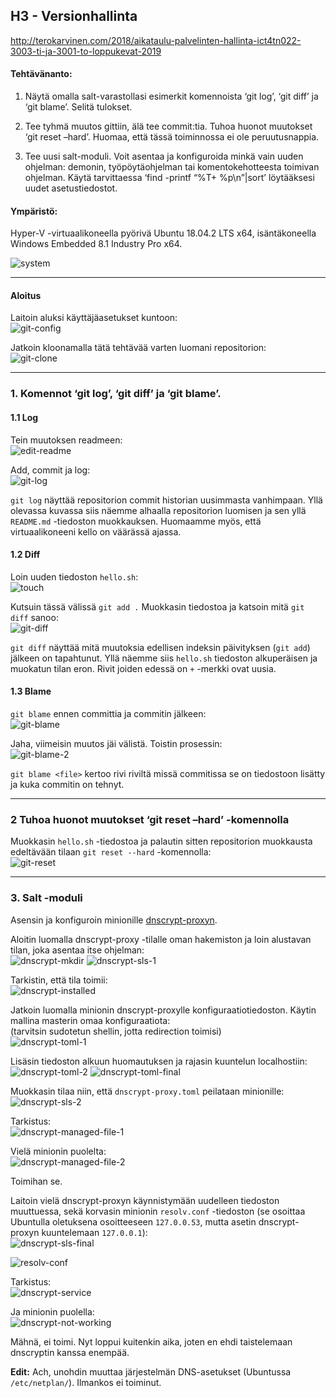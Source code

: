 ## H3 - Versionhallinta

http://terokarvinen.com/2018/aikataulu-palvelinten-hallinta-ict4tn022-3003-ti-ja-3001-to-loppukevat-2019

#### Tehtävänanto:

1. Näytä omalla salt-varastollasi esimerkit komennoista ‘git log’, ‘git diff’ ja ‘git blame’. Selitä tulokset.

2. Tee tyhmä muutos gittiin, älä tee commit:tia. Tuhoa huonot muutokset ‘git reset –hard’. Huomaa, että tässä toiminnossa ei ole peruutusnappia.

3. Tee uusi salt-moduli. Voit asentaa ja konfiguroida minkä vain uuden ohjelman: demonin, työpöytäohjelman tai komentokehotteesta toimivan ohjelman. Käytä tarvittaessa ‘find -printf “%T+ %p\n”|sort’ löytääksesi uudet asetustiedostot.

#### Ympäristö:

Hyper-V -virtuaalikoneella pyörivä Ubuntu 18.04.2 LTS x64, isäntäkoneella Windows Embedded 8.1 Industry Pro x64.

![system](/assignments/H3/images/neofetch.png)

---

#### Aloitus

Laitoin aluksi käyttäjäasetukset kuntoon:\
![git-config](/assignments/H3/images/git-config.png)

Jatkoin kloonamalla tätä tehtävää varten luomani repositorion:\
![git-clone](/assignments/H3/images/git-clone.png)

---

### 1. Komennot ‘git log’, ‘git diff’ ja ‘git blame’.

#### 1.1 Log

Tein muutoksen readmeen:\
![edit-readme](/assignments/H3/images/edit-readme.png)

Add, commit ja log:\
![git-log](/assignments/H3/images/git-log.png)

`git log` näyttää repositorion commit historian uusimmasta vanhimpaan. Yllä olevassa kuvassa siis näemme alhaalla repositorion luomisen ja sen yllä `README.md` -tiedoston muokkauksen. Huomaamme myös, että virtuaalikoneeni kello on väärässä ajassa.

#### 1.2 Diff

Loin uuden tiedoston `hello.sh`:\
![touch](/assignments/H3/images/touch.png)

Kutsuin tässä välissä `git add .`
Muokkasin tiedostoa ja katsoin mitä `git diff` sanoo:\
![git-diff](/assignments/H3/images/git-diff.png)

`git diff` näyttää mitä muutoksia edellisen indeksin päivityksen (`git add`) jälkeen on tapahtunut. Yllä näemme siis `hello.sh` tiedoston alkuperäisen ja muokatun tilan eron. Rivit joiden edessä on `+` -merkki ovat uusia.

#### 1.3 Blame

`git blame` ennen committia ja commitin jälkeen:\
![git-blame](/assignments/H3/images/git-blame.png)

Jaha, viimeisin muutos jäi välistä. Toistin prosessin:\
![git-blame-2](/assignments/H3/images/git-blame-2.png)

`git blame <file>` kertoo rivi riviltä missä commitissa se on tiedostoon lisätty ja kuka commitin on tehnyt.

---

### 2 Tuhoa huonot muutokset ‘git reset –hard’ -komennolla

Muokkasin `hello.sh` -tiedostoa ja palautin sitten repositorion muokkausta edeltävään tilaan `git reset --hard` -komennolla:\
![git-reset](/assignments/H3/images/git-reset.png)

---

### 3. Salt -moduli

Asensin ja konfiguroin minionille [dnscrypt-proxyn](https://github.com/jedisct1/dnscrypt-proxy).

Aloitin luomalla dnscrypt-proxy -tilalle oman hakemiston ja loin alustavan tilan, joka asentaa itse ohjelman:\
![dnscrypt-mkdir](/assignments/H3/images/dnscrypt-mkdir.png)
![dnscrypt-sls-1](/assignments/H3/images/dnscrypt-sls-1.png)

Tarkistin, että tila toimii:\
![dnscrypt-installed](/assignments/H3/images/dnscrypt-installed.png)

Jatkoin luomalla minionin dnscrypt-proxylle konfiguraatiotiedoston. Käytin mallina masterin omaa konfiguraatiota:\
(tarvitsin sudotetun shellin, jotta redirection toimisi)\
![dnscrypt-toml-1](/assignments/H3/images/dnscrypt-toml-1.png)

Lisäsin tiedoston alkuun huomautuksen ja rajasin kuuntelun localhostiin:\
![dnscrypt-toml-2](/assignments/H3/images/dnscrypt-toml-2.png)
![dnscrypt-toml-final](/assignments/H3/images/dnscrypt-toml-final.png)

Muokkasin tilaa niin, että `dnscrypt-proxy.toml` peilataan minionille:\
![dnscrypt-sls-2](/assignments/H3/images/dnscrypt-sls-2.png)

Tarkistus:\
![dnscrypt-managed-file-1](/assignments/H3/images/dnscrypt-managed-file-1.png)

Vielä minionin puolelta:\
![dnscrypt-managed-file-2](/assignments/H3/images/dnscrypt-managed-file-2.png)

Toimihan se.

Laitoin vielä dnscrypt-proxyn käynnistymään uudelleen tiedoston muuttuessa, sekä korvasin minionin `resolv.conf` -tiedoston (se osoittaa Ubuntulla oletuksena osoitteeseen `127.0.0.53`, mutta asetin dnscrypt-proxyn kuuntelemaan `127.0.0.1`):\
![dnscrypt-sls-final](/assignments/H3/images/dnscrypt-sls-final.png)

![resolv-conf](/assignments/H3/images/resolv-conf.png)

Tarkistus:\
![dnscrypt-service](/assignments/H3/images/dnscrypt-service.png)

Ja minionin puolella:\
![dnscrypt-not-working](/assignments/H3/images/dnscrypt-not-working.png)

Mähnä, ei toimi. Nyt loppui kuitenkin aika, joten en ehdi taistelemaan dnscryptin kanssa enempää.

**Edit:** Ach, unohdin muuttaa järjestelmän DNS-asetukset (Ubuntussa `/etc/netplan/`). Ilmankos ei toiminut.
